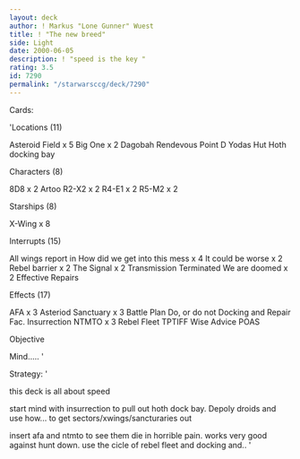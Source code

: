 ```yaml
---
layout: deck
author: ! Markus "Lone Gunner" Wuest
title: ! "The new breed"
side: Light
date: 2000-06-05
description: ! "speed is the key "
rating: 3.5
id: 7290
permalink: "/starwarsccg/deck/7290"
---
```

Cards: 

'Locations (11)

Asteroid Field x 5
Big One x 2
Dagobah
Rendevous Point
D Yodas Hut
Hoth docking bay


Characters (8)

8D8 x 2
Artoo
R2-X2 x 2
R4-E1 x 2
R5-M2 x 2


Starships (8)

X-Wing x 8


Interrupts (15)

All wings report in
How did we get into this mess x 4
It could be worse x 2
Rebel barrier x 2
The Signal x 2
Transmission Terminated
We are doomed x 2
Effective Repairs


Effects (17)

AFA x 3
Asteriod Sanctuary x 3
Battle Plan
Do, or do not
Docking and Repair Fac.
Insurrection
NTMTO x 3
Rebel Fleet
TPTIFF
Wise Advice
POAS

Objective

Mind..... '

Strategy: '

this deck is all about speed

start mind with insurrection to pull out hoth dock bay.
Depoly droids and use how... to get sectors/xwings/sancturaries out

insert afa and ntmto to see them die in horrible pain. works very good against hunt down.
use the cicle of rebel fleet and docking and..	'
